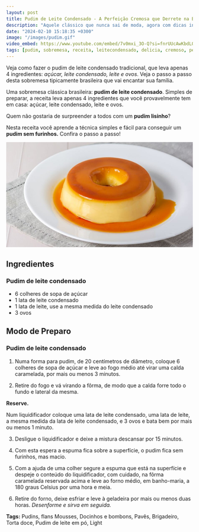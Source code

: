 ```yaml
---
layout: post
title: Pudim de Leite Condensado - A Perfeição Cremosa que Derrete na Boca!
description: "Aquele clássico que nunca sai de moda, agora com dicas infalíveis para um pudim cremoso, com calda de caramelo irresistível. Prepare-se para a explosão de sabores!"
date: "2024-02-10 15:18:35 +0300"
image: "/images/pudim.gif"
video_embed: https://www.youtube.com/embed/7v0mxi_3O-Q?si=fnrUUcAwKbdLO2uD
tags: [pudim, sobremesa, receita, leitecondensado, delicia, cremoso, perfeito]
---
```


Veja como fazer o pudim de leite condensado tradicional, que leva apenas 4 ingredientes: *açúcar, leite condensado, leite e ovos*. Veja o passo a passo desta sobremesa tipicamente brasileira que vai encantar sua família. 

Uma sobremesa clássica brasileira: **pudim de leite condensado**. 
Simples de preparar, a receita leva apenas 4 ingredientes que você provavelmente tem em casa: açúcar, leite condensado, leite e ovos.

Quem não gostaria de surpreender a todos com um **pudim lisinho**? 

Nesta receita você aprende a técnica simples e fácil para conseguir um **pudim sem furinhos.** Confira o passo a passo!

![Pudim de leite condensado](/images/pudim-de-leite-condensado.jpg)


## Ingredientes

### Pudim de leite condensado

-   6 colheres de sopa de açúcar
-   1 lata de leite condensado
-   1 lata de leite, use a mesma medida do leite condensado
-   3 ovos

## Modo de Preparo

### Pudim de leite condensado

1.  Numa forma para pudim, de 20 centímetros de diâmetro, coloque 6 colheres de sopa de açúcar e leve ao fogo médio até virar uma calda caramelada, por mais ou menos 3 minutos.

2.  Retire do fogo e vá virando a fôrma, de modo que a calda forre todo o fundo e lateral da mesma. 

**Reserve.**

Num liquidificador coloque uma lata de leite condensado, uma lata de leite, a mesma medida da lata de leite condensado, e 3 ovos e bata bem por mais ou menos 1 minuto.

3.  Desligue o liquidificador e deixe a mistura descansar por 15 minutos.

4.  Com esta espera a espuma fica sobre a superfície, o pudim fica sem furinhos, mas macio.

5.  Com a ajuda de uma colher segure a espuma que está na superfície e despeje o conteúdo do liquidificador, com cuidado, na fôrma caramelada reservada acima e leve ao forno médio, em banho-maria, a 180 graus Celsius por uma hora e meia.

6.  Retire do forno, deixe esfriar e leve à geladeira por mais ou menos duas horas. 
_Desenforme e sirva em seguida._


**Tags:**
Pudins, flans Mousses, Docinhos e bombons, Pavês, Brigadeiro, Torta doce, Pudim de leite em pó, Light
